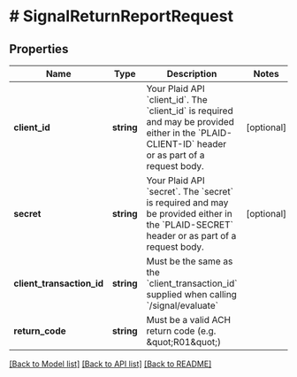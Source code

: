 # # SignalReturnReportRequest

## Properties

Name | Type | Description | Notes
------------ | ------------- | ------------- | -------------
**client_id** | **string** | Your Plaid API &#x60;client_id&#x60;. The &#x60;client_id&#x60; is required and may be provided either in the &#x60;PLAID-CLIENT-ID&#x60; header or as part of a request body. | [optional]
**secret** | **string** | Your Plaid API &#x60;secret&#x60;. The &#x60;secret&#x60; is required and may be provided either in the &#x60;PLAID-SECRET&#x60; header or as part of a request body. | [optional]
**client_transaction_id** | **string** | Must be the same as the &#x60;client_transaction_id&#x60; supplied when calling &#x60;/signal/evaluate&#x60; |
**return_code** | **string** | Must be a valid ACH return code (e.g. \&quot;R01\&quot;) |

[[Back to Model list]](../../README.md#models) [[Back to API list]](../../README.md#endpoints) [[Back to README]](../../README.md)
